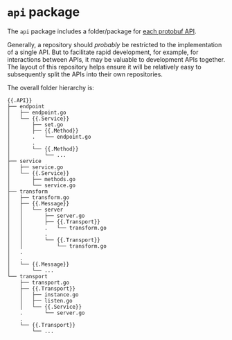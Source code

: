 # `api` package

The `api` package includes a folder/package for [each protobuf API](../../api).

Generally, a repository should _probably_ be restricted to the implementation of a single API. But to facilitate rapid
development, for example, for interactions between APIs, it may be valuable to development APIs together. The layout of
this repository helps ensure it will be relatively easy to subsequently split the APIs into their own repositories.

The overall folder hierarchy is:

```text
{{.API}}
├── endpoint
│   ├── endpoint.go
│   └── {{.Service}}
│       ├── set.go
│       ├── {{.Method}}
│       .   └── endpoint.go
│       .
│       └── {{.Method}}
│           └── ...
├── service
│   ├── service.go
│   └── {{.Service}}
│       ├── methods.go
│       └── service.go
├── transform
│   ├── transform.go
│   ├── {{.Message}}
│   │   └── server
│   │       ├── server.go
│   │       ├── {{.Transport}}
│   │       .   └── transform.go
│   │       .
│   │       └── {{.Transport}}
│   │           └── transform.go
│   .
│   .
│   └── {{.Message}}
│       └── ...
└── transport
    ├── transport.go
    ├── {{.Transport}}
    │   ├── instance.go
    │   ├── listen.go
    │   └── {{.Service}}
    .       └── server.go
    .
    └── {{.Transport}}
        └── ...
```
